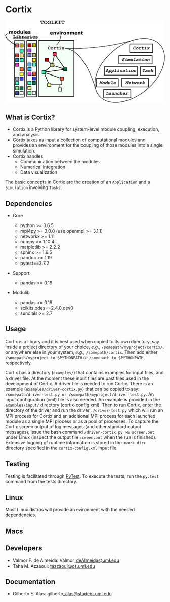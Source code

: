Cortix
======

![](cortix-cover.png)

What is Cortix?
---------------

* Cortix is a Python library for system-level module coupling, execution, and 
  analysis.
* Cortix takes as input a collection of computational modules and provides an 
  environment for the coupling of those modules into a single simulation.
* Cortix handles
  - Communication between the modules
  - Numerical integration
  - Data visualization

The basic concepts in Cortix are the creation of an `Application` and a `Simulation` involving `Tasks`.

Dependencies
------------

* Core
  - python &gt;= 3.6.5
  - mpi4py &gt;= 3.0.0 (use openmpi &gt;= 3.1.1)
  - networkx &gt;= 1.11
  - numpy &gt;= 1.10.4
  - matplotlib &gt;= 2.2.2
  - sphinx &gt;= 1.6.5
  - pandoc &gt;= 1.19
  - pytest==3.7.2

* Support
  - pandas &gt;= 0.19

* Modulib
  - pandas &gt;= 0.19
  - scikits.odes==2.4.0.dev0
  - sundials &gt;= 2.7

Usage
-----

Cortix is a library and it is best used when copied to its own directory, say inside a project directory of your choice, *e.g.*, `/somepath/myproject/cortix/`, or anywhere else in your system, *e.g.*, `/somepath/cortix`. Then add either `/somepath/myproject to $PYTHONPATH` or `/somepath to $PYTHONPATH`, respectively. 

Cortix has a directory (`examples/`) that contains examples for input files, and a driver file. At the moment these input files are past files used in the development of Cortix. A driver file is needed to run Cortix. There is an example (`examples/driver-cortix.py`) that can be copied to say: `/somepath/driver-test.py or /somepath/myproject/driver-test.py`. An input configuration (xml) file is also needed. An example is provided in the `examples/input/` directory (cortix-config.xml). Then to run Cortix, enter the directory of the driver and run the driver `./driver-test.py` which will run an MPI process for Cortix and an additional MPI process for each launched module as a single MPI process or as a pool of processes. To capture the Cortix screen output of log messages (and other standard output messages), issue the bash command `/driver-cortix.py >& screen.out` under Linux (inspect the output file `screen.out` when the run is finished). Extensive logging of runtime information is stored in the `<work_dir>` directory specified in the `cortix-config.xml` input file.  

Testing
-------

Testing is facilitated through <a href="http://pytest.org">PyTest</a>. To execute the tests, run the ```py.test``` command from the tests directory.

Linux
-----

Most Linux distros will provide an evironment with the needed dependencies.

Macs
----


Developers 
----------

- Valmor F. de Almeida: Valmor\_deAlmeida@uml.edu
- Taha M. Azzaoui: tazzaoui@cs.uml.edu

Documentation
-------------

- Gilberto E. Alas: gilberto\_alas@student.uml.edu

